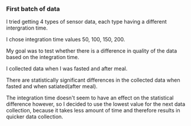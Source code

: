 ### First batch of data

I tried getting 4 types of sensor data, each type having a different intergration time.

I chose integration time values 50, 100, 150, 200.

My goal was to test whether there is a difference in quality of the data based on the integration time.

I collected data when I was fasted and after meal.

There are statistically significant differences in the collected data when fasted and when satiated(after meal).

The integration time doesn't seem to have an effect on the statistical difference however, so I decided to use the lowest value for the next data collection, because it takes less amount of time and therefore results in quicker data collection.
